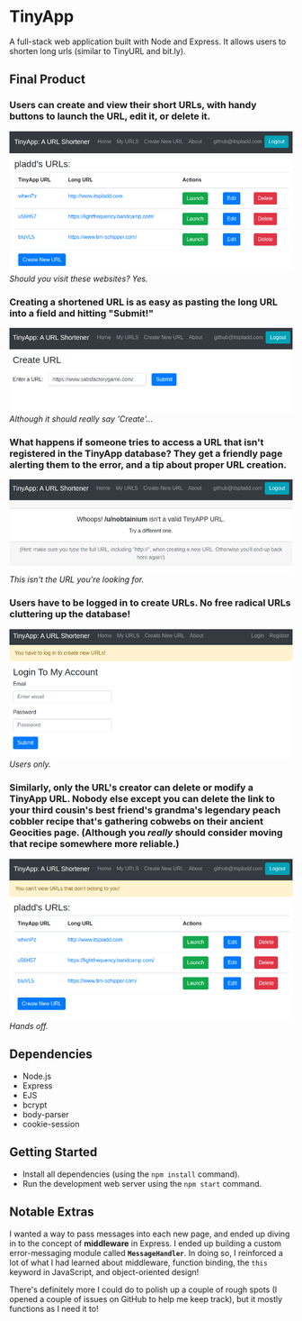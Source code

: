 # TinyApp

A full-stack web application built with Node and Express. It allows users to shorten long urls (similar to TinyURL and bit.ly).

## Final Product

### Users can create and view their short URLs, with handy buttons to launch the URL, edit it, or delete it.

!["Screenshot of a user's list of short URLs"](https://github.com/itspladd/tinyapp/blob/main/docs/urls_page.png)
*Should you visit these websites? Yes.*

### Creating a shortened URL is as easy as pasting the long URL into a field and hitting "Submit!"

!["Screenshot of the page where a user creates a new URL"](https://github.com/itspladd/tinyapp/blob/main/docs/create_url.png)
*Although it should really say 'Create'...*

### What happens if someone tries to access a URL that isn't registered in the TinyApp database? They get a friendly page alerting them to the error, and a tip about proper URL creation.

!["Screenshot of the result if you try to access a nonexistent URL"](https://github.com/itspladd/tinyapp/blob/main/docs/bad_url.png)
*This isn't the URL you're looking for.*

### Users have to be logged in to create URLs. No free radical URLs cluttering up the database!

!["Screenshot of the message displayed if you try to create a new URL without being logged in"](https://github.com/itspladd/tinyapp/blob/main/docs/must_login.png)
*Users only.*

### Similarly, only the URL's creator can delete or modify a TinyApp URL. Nobody else except you can delete the link to your third cousin's best friend's grandma's legendary peach cobbler recipe that's gathering cobwebs on their ancient Geocities page. (Although you *really* should consider moving that recipe somewhere more reliable.)

!["Screenshot of the result if you try to access a URL created by a nother user"](https://github.com/itspladd/tinyapp/blob/main/docs/no_access.png)
*Hands off.*

## Dependencies

- Node.js
- Express
- EJS
- bcrypt
- body-parser
- cookie-session

## Getting Started

- Install all dependencies (using the `npm install` command).
- Run the development web server using the `npm start` command.

## Notable Extras

I wanted a way to pass messages into each new page, and ended up diving in to the concept of **middleware** in Express. I ended up building a custom error-messaging module called **`MessageHandler`**. In doing so, I reinforced a lot of what I had learned about middleware, function binding, the `this` keyword in JavaScript, and object-oriented design!

There's definitely more I could do to polish up a couple of rough spots (I opened a couple of issues on GitHub to help me keep track), but it mostly functions as I need it to!